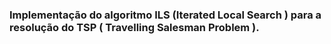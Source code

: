 ### Implementação do algoritmo ILS (Iterated Local Search ) para a resolução do TSP ( Travelling Salesman Problem ).

